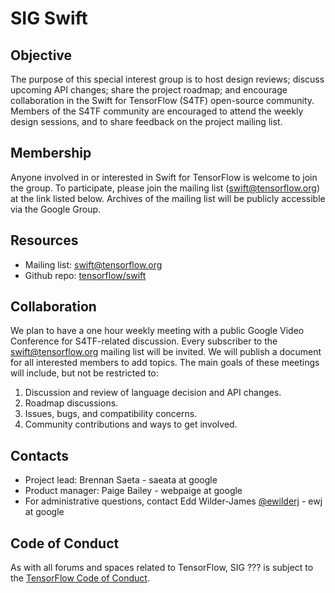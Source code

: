 # SIG Swift

## Objective

The purpose of this special interest group is to host design reviews; discuss upcoming API changes; share the project roadmap; and encourage collaboration in the Swift for TensorFlow (S4TF) open-source community. Members of the S4TF community are encouraged to attend the weekly design sessions, and to share feedback on the project mailing list.

## Membership

Anyone involved in or interested in Swift for TensorFlow is welcome to join the group. To participate, please join the mailing list (swift@tensorflow.org) at the link listed below. Archives of the mailing list will be publicly accessible via the Google Group.

## Resources

* Mailing list: [swift@tensorflow.org](https://groups.google.com/a/tensorflow.org/forum/#!forum/swift)
* Github repo: [tensorflow/swift](https://github.com/tensorflow/swift)

## Collaboration

We plan to have a one hour weekly meeting with a public Google Video Conference for S4TF-related discussion. Every subscriber to the swift@tensorflow.org mailing list will be invited. We will publish a document for all interested members to add topics. The main goals of these meetings will include, but not be restricted to:

1. Discussion and review of language decision and API changes.
2. Roadmap discussions.
3. Issues, bugs, and compatibility concerns.
4. Community contributions and ways to get involved.

## Contacts


* Project lead: Brennan Saeta - saeata at google
* Product manager: Paige Bailey - webpaige at google
* For administrative questions, contact Edd Wilder-James [@ewilderj](https://github.com/ewilderj) - ewj at google

## Code of Conduct

As with all forums and spaces related to TensorFlow, SIG ??? is subject to
the [TensorFlow Code of
Conduct](https://github.com/tensorflow/tensorflow/blob/master/CODE_OF_CONDUCT.md).

